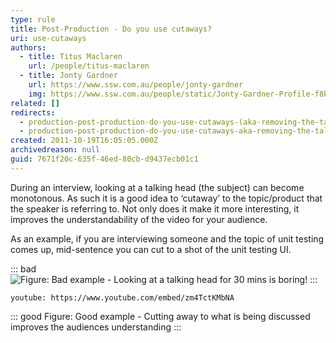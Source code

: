 ```yaml
---
type: rule
title: Post-Production - Do you use cutaways?
uri: use-cutaways
authors:
  - title: Titus Maclaren
    url: /people/titus-maclaren
  - title: Jonty Gardner
    url: https://www.ssw.com.au/people/jonty-gardner
    img: https://www.ssw.com.au/people/static/Jonty-Gardner-Profile-f8b9960c1c5482051abe7255cbc2dfcd.jpg
related: []
redirects:
  - production-post-production-do-you-use-cutaways-(aka-removing-the-talking-head)
  - production-post-production-do-you-use-cutaways-aka-removing-the-talking-head
created: 2011-10-19T16:05:05.000Z
archivedreason: null
guid: 7671f20c-635f-46ed-80cb-d9437ecb01c1
---
```


During an interview, looking at a talking head (the subject) can become monotonous. As such it is a good idea to ‘cutaway’ to the topic/product that the speaker is referring to. Not only does it make it more interesting, it improves the understandability of the video for your audience.

<!--endintro-->

As an example, if you are interviewing someone and the topic of unit testing comes up, mid-sentence you can cut to a shot of the unit testing UI.

::: bad
![Figure: Bad example - Looking at a talking head for 30 mins is boring!](cutaways-bad-example.jpg)
:::

`youtube: https://www.youtube.com/embed/zm4TctKMbNA`

::: good
Figure: Good example - Cutting away to what is being discussed improves the audiences understanding
:::
